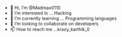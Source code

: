 - 👋 Hi, I’m @Madmax0110
- 👀 I’m interested in ... Hacking
- 🌱 I’m currently learning ... Programming languages
- 💞️ I’m looking to collaborate on developers
- 📫 How to reach me ...krazy_karthik_0

<!---
Madmax0110/Madmax0110 is a ✨ special ✨ repository because its `README.md` (this file) appears on your GitHub profile.
You can click the Preview link to take a look at your changes.
--->
